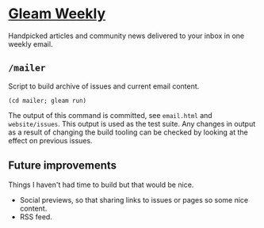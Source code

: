 # [Gleam Weekly](https://gleamweekly.com/)

Handpicked articles and community news delivered to your inbox in one weekly email.

## `/mailer`

Script to build archive of issues and current email content.

```
(cd mailer; gleam run)
```

The output of this command is committed, see `email.html` and `website/issues`.
This output is used as the test suite. Any changes in output as a result of changing the build tooling can be checked by looking at the effect on previous issues.

## Future improvements

Things I haven't had time to build but that would be nice.

- Social previews, so that sharing links to issues or pages so some nice content.
- RSS feed.
